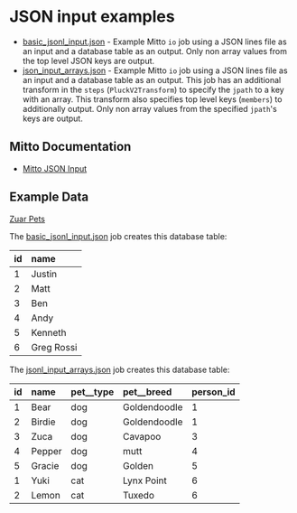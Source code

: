 # JSON input examples

- [basic_jsonl_input.json](basic_jsonl_input.json) - Example Mitto `io` job using a JSON lines file as an input and a database table as an output. Only non array values from the top level JSON keys are output. 
- [json_input_arrays.json](jsonl_input_arrays.json) - Example Mitto `io` job using a JSON lines file as an input and a database table as an output. This job has an additional transform in the `steps` (`PluckV2Transform`) to specify the `jpath` to a key with an array. This transform also specifies top level keys (`members`) to additionally output. Only non array values from the specified `jpath`'s keys are output.

## Mitto Documentation
- [Mitto JSON Input](https://www.zuar.com/help/mitto/json/)

## Example Data
[Zuar Pets](https://github.com/zuarbase/data/blob/master/zuar_pets.jsonl)

The [basic_jsonl_input.json](basic_jsonl_input.json) job creates this database table:

| id | name |
| :--- | :--- |
| 1 | Justin |
| 2 | Matt |
| 3 | Ben |
| 4 | Andy |
| 5 | Kenneth |
| 6 | Greg Rossi |

The [jsonl_input_arrays.json](jsonl_input_arrays.json) job creates this database table:

| id | name | pet\_\_type | pet\_\_breed | person\_id |
| :--- | :--- | :--- | :--- | :--- |
| 1 | Bear | dog | Goldendoodle | 1 |
| 2 | Birdie | dog | Goldendoodle | 1 |
| 3 | Zuca | dog | Cavapoo | 3 |
| 4 | Pepper | dog | mutt | 4 |
| 5 | Gracie | dog | Golden | 5 |
| 1 | Yuki | cat | Lynx Point | 6 |
| 2 | Lemon | cat | Tuxedo | 6 |
